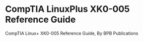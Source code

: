 # CompTIA LinuxPlus XK0-005 Reference Guide
 CompTIA Linux+ XK0-005 Reference Guide, By BPB Publications
